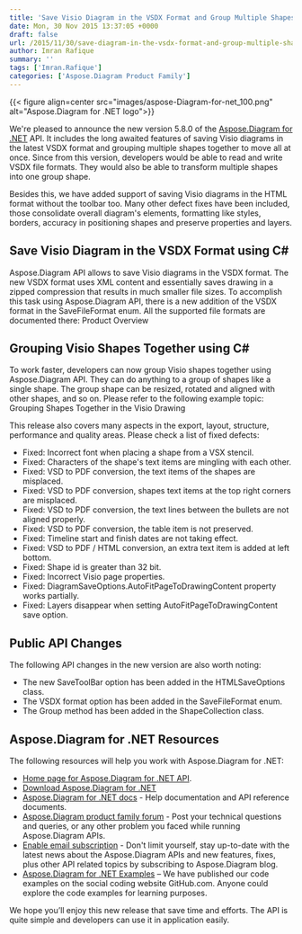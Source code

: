 ```yaml
---
title: 'Save Visio Diagram in the VSDX Format and Group Multiple Shapes using C#'
date: Mon, 30 Nov 2015 13:37:05 +0000
draft: false
url: /2015/11/30/save-diagram-in-the-vsdx-format-and-group-multiple-shapes-together-using-aspose.diagram-for-.net-5.8.0/
author: Imran Rafique
summary: ''
tags: ['Imran.Rafique']
categories: ['Aspose.Diagram Product Family']
---
```




{{< figure align=center src="images/aspose-Diagram-for-net_100.png" alt="Aspose.Diagram for .NET logo">}}


We're pleased to announce the new version 5.8.0 of the [Aspose.Diagram for .NET][1] API. It includes the long awaited features of saving Visio diagrams in the latest VSDX format and grouping multiple shapes together to move all at once. Since from this version, developers would be able to read and write VSDX file formats. They would also be able to transform multiple shapes into one group shape.

Besides this, we have added support of saving Visio diagrams in the HTML format without the toolbar too. Many other defect fixes have been included, those consolidate overall diagram's elements, formatting like styles, borders, accuracy in positioning shapes and preserve properties and layers.

## Save Visio Diagram in the VSDX Format using C#

Aspose.Diagram API allows to save Visio diagrams in the VSDX format. The new VSDX format uses XML content and essentially saves drawing in a zipped compression that results in much smaller file sizes. To accomplish this task using Aspose.Diagram API, there is a new addition of the VSDX format in the SaveFileFormat enum. All the supported file formats are documented there: Product Overview

## Grouping Visio Shapes Together using C#

To work faster, developers can now group Visio shapes together using Aspose.Diagram API. They can do anything to a group of shapes like a single shape. The group shape can be resized, rotated and aligned with other shapes, and so on. Please refer to the following example topic: Grouping Shapes Together in the Visio Drawing

This release also covers many aspects in the export, layout, structure, performance and quality areas. Please check a list of fixed defects:

*   Fixed: Incorrect font when placing a shape from a VSX stencil.
*   Fixed: Characters of the shape's text items are mingling with each other.
*   Fixed: VSD to PDF conversion, the text items of the shapes are misplaced.
*   Fixed: VSD to PDF conversion, shapes text items at the top right corners are misplaced.
*   Fixed: VSD to PDF conversion, the text lines between the bullets are not aligned properly.
*   Fixed: VSD to PDF conversion, the table item is not preserved.
*   Fixed: Timeline start and finish dates are not taking effect.
*   Fixed: VSD to PDF / HTML conversion, an extra text item is added at left bottom.
*   Fixed: Shape id is greater than 32 bit.
*   Fixed: Incorrect Visio page properties.
*   Fixed: DiagramSaveOptions.AutoFitPageToDrawingContent property works partially.
*   Fixed: Layers disappear when setting AutoFitPageToDrawingContent save option.

## Public API Changes

The following API changes in the new version are also worth noting:

*   The new SaveToolBar option has been added in the HTMLSaveOptions class.
*   The VSDX format option has been added in the SaveFileFormat enum.
*   The Group method has been added in the ShapeCollection class.

## Aspose.Diagram for .NET Resources

The following resources will help you work with Aspose.Diagram for .NET:

*   [Home page for Aspose.Diagram for .NET API][2].
*   [Download Aspose.Diagram for .NET][3]
*   [Aspose.Diagram for .NET docs][4] - Help documentation and API reference documents.
*   [Aspose.Diagram product family forum][5] - Post your technical questions and queries, or any other problem you faced while running Aspose.Diagram APIs.
*   [Enable email subscription][6] - Don't limit yourself, stay up-to-date with the latest news about the Aspose.Diagram APIs and new features, fixes, plus other API related topics by subscribing to Aspose.Diagram blog.
*   [Aspose.Diagram for .NET Examples][7] – We have published our code examples on the social coding website GitHub.com. Anyone could explore the code examples for learning purposes.

We hope you’ll enjoy this new release that save time and efforts. The API is quite simple and developers can use it in application easily.




[1]: https://products.aspose.com/diagram/net
[2]: https://products.aspose.com/diagram
[3]: http://www.aspose.com/community/files/51/.net-components/aspose.diagram-for-.net/default.aspx
[4]: https://docs.aspose.com/diagram/net
[5]: http://www.aspose.com/community/forums/aspose.diagram-product-family/489/showforum.aspx
[6]: https://blog.aspose.com/
[7]: https://github.com/asposediagram/Aspose_diagram_NET




